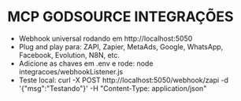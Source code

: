 # MCP GODSOURCE INTEGRAÇÕES

- Webhook universal rodando em http://localhost:5050
- Plug and play para: ZAPI, Zapier, MetaAds, Google, WhatsApp, Facebook, Evolution, N8N, etc.
- Adicione as chaves em .env e rode: node integracoes/webhookListener.js
- Teste local: curl -X POST http://localhost:5050/webhook/zapi -d '{"msg":"Testando"}' -H "Content-Type: application/json"
